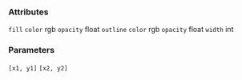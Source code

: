 ### Attributes
`fill`
	`color` rgb
	`opacity` float
`outline`
	`color` rgb
	`opacity` float
	`width` int

### Parameters
`[x1, y1]`
`[x2, y2]`
